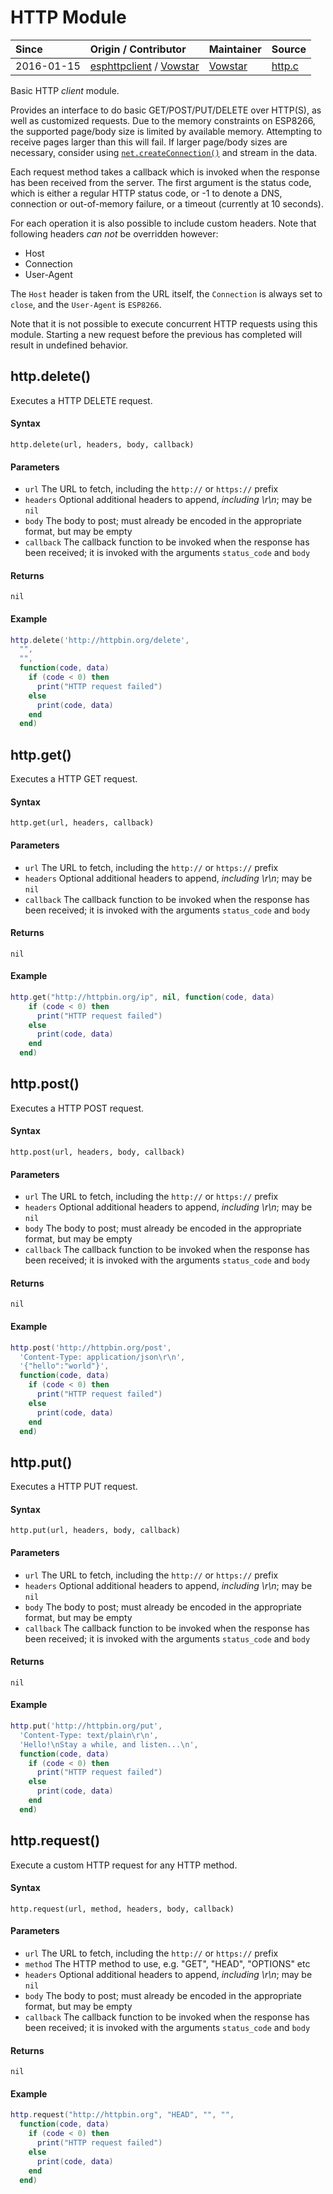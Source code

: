 # HTTP Module
| Since  | Origin / Contributor  | Maintainer  | Source  |
| :----- | :-------------------- | :---------- | :------ |
| 2016-01-15 | [esphttpclient](https://github.com/Caerbannog/esphttpclient) / [Vowstar](https://github.com/vowstar) | [Vowstar](https://github.com/vowstar) | [http.c](../../../app/modules/http.c)|

Basic HTTP *client* module.

Provides an interface to do basic GET/POST/PUT/DELETE over HTTP(S), as well as customized requests. Due to the memory constraints on ESP8266, the supported page/body size is limited by available memory. Attempting to receive pages larger than this will fail. If larger page/body sizes are necessary, consider using [`net.createConnection()`](#netcreateconnection) and stream in the data.

Each request method takes a callback which is invoked when the response has been received from the server. The first argument is the status code, which is either a regular HTTP status code, or -1 to denote a DNS, connection or out-of-memory failure, or a timeout (currently at 10 seconds).

For each operation it is also possible to include custom headers. Note that following headers *can not* be overridden however:
  - Host
  - Connection
  - User-Agent

The `Host` header is taken from the URL itself, the `Connection` is always set to `close`, and the `User-Agent` is `ESP8266`.

Note that it is not possible to execute concurrent HTTP requests using this module. Starting a new request before the previous has completed will result in undefined behavior.

## http.delete()

Executes a HTTP DELETE request.

#### Syntax
`http.delete(url, headers, body, callback)`

#### Parameters
  - `url` The URL to fetch, including the `http://` or `https://` prefix
  - `headers` Optional additional headers to append, *including \r\n*; may be `nil`
  - `body` The body to post; must already be encoded in the appropriate format, but may be empty
  - `callback` The callback function to be invoked when the response has been received; it is invoked with the arguments `status_code` and `body`

#### Returns
`nil`

#### Example
```lua
http.delete('http://httpbin.org/delete',
  "",
  "",
  function(code, data)
    if (code < 0) then
      print("HTTP request failed")
    else
      print(code, data)
    end
  end)
```

## http.get()

Executes a HTTP GET request.

#### Syntax
`http.get(url, headers, callback)`

#### Parameters
  - `url` The URL to fetch, including the `http://` or `https://` prefix
  - `headers` Optional additional headers to append, *including \r\n*; may be `nil`
  - `callback` The callback function to be invoked when the response has been received; it is invoked with the arguments `status_code` and `body`

#### Returns
`nil`

#### Example
```lua
http.get("http://httpbin.org/ip", nil, function(code, data)
    if (code < 0) then
      print("HTTP request failed")
    else
      print(code, data)
    end
  end)
```

## http.post()

Executes a HTTP POST request.

#### Syntax
`http.post(url, headers, body, callback)`

#### Parameters
  - `url` The URL to fetch, including the `http://` or `https://` prefix
  - `headers` Optional additional headers to append, *including \r\n*; may be `nil`
  - `body` The body to post; must already be encoded in the appropriate format, but may be empty
  - `callback` The callback function to be invoked when the response has been received; it is invoked with the arguments `status_code` and `body`

#### Returns
`nil`

#### Example
```lua
http.post('http://httpbin.org/post',
  'Content-Type: application/json\r\n',
  '{"hello":"world"}',
  function(code, data)
    if (code < 0) then
      print("HTTP request failed")
    else
      print(code, data)
    end
  end)
```

## http.put()

Executes a HTTP PUT request.

#### Syntax
`http.put(url, headers, body, callback)`

#### Parameters
  - `url` The URL to fetch, including the `http://` or `https://` prefix
  - `headers` Optional additional headers to append, *including \r\n*; may be `nil`
  - `body` The body to post; must already be encoded in the appropriate format, but may be empty
  - `callback` The callback function to be invoked when the response has been received; it is invoked with the arguments `status_code` and `body`

#### Returns
`nil`

#### Example
```lua
http.put('http://httpbin.org/put',
  'Content-Type: text/plain\r\n',
  'Hello!\nStay a while, and listen...\n',
  function(code, data)
    if (code < 0) then
      print("HTTP request failed")
    else
      print(code, data)
    end
  end)
```

## http.request()

Execute a custom HTTP request for any HTTP method.

#### Syntax
`http.request(url, method, headers, body, callback)`

#### Parameters
  - `url` The URL to fetch, including the `http://` or `https://` prefix
  - `method` The HTTP method to use, e.g. "GET", "HEAD", "OPTIONS" etc
  - `headers` Optional additional headers to append, *including \r\n*; may be `nil`
  - `body` The body to post; must already be encoded in the appropriate format, but may be empty
  - `callback` The callback function to be invoked when the response has been received; it is invoked with the arguments `status_code` and `body`

#### Returns
`nil`

#### Example
```lua
http.request("http://httpbin.org", "HEAD", "", "", 
  function(code, data)
    if (code < 0) then
      print("HTTP request failed")
    else
      print(code, data)
    end
  end)
```
